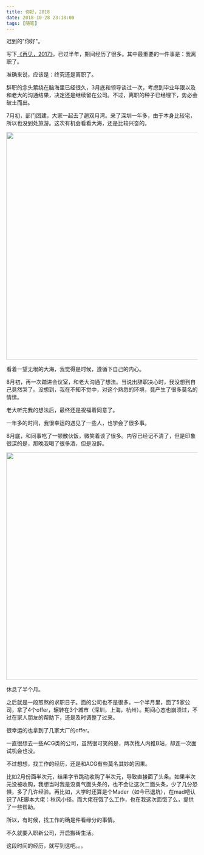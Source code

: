 ```yaml
---
title: 你好，2018
date: 2018-10-28 23:18:00
tags: [随笔]
---
```

迟到的"你好"。

写下[《再见，2017》](http://anata.me/2018/02/23/%E5%86%8D%E8%A7%81%EF%BC%8C2017/)，已过半年，期间经历了很多。其中最重要的一件事是：我离职了。

准确来说，应该是：终究还是离职了。

辞职的念头萦绕在脑海里已经很久，3月底和领导谈过一次，考虑到毕业年限以及和老大的沟通结果，决定还是继续留在公司。不过，离职的种子已经埋下，势必会破土而出。

7月初，部门团建，大家一起去了趟双月湾。来了深圳一年多，由于本身比较宅，所以也没到处旅游。这次有机会看看大海，还是比较兴奋的。

<!-- more -->

<img src="http://pic.deepred5.com/%E5%BE%AE%E4%BF%A1%E5%9B%BE%E7%89%87_20181029000144.jpg" width="600" />

看着一望无垠的大海，我觉得是时候，遵循下自己的内心。

8月初，再一次踏进会议室，和老大沟通了想法。当说出辞职决心时，我没想到自己竟然哭了。没想到，我在不知不觉中，对这个熟悉的环境，竟产生了很多莫名的情愫。

老大听完我的想法后，最终还是祝福着同意了。

一年多的时间，我很幸运的遇见了一些人，也学会了很多事。

8月底，和同事吃了一顿散伙饭，微笑着谈了很多。内容已经记不清了，但是印象很深的是，那晚我喝了很多酒，但是没醉。

<img src="http://pic.deepred5.com/%E5%BE%AE%E4%BF%A1%E5%9B%BE%E7%89%87_20181029003112.jpg" width="600">

休息了半个月。

之后就是一段煎熬的求职日子。面的公司也不是很多。一个半月里，面了5家公司，拿了4个offer，辗转在3个城市（深圳，上海，杭州）。期间心态也崩溃过，不过在家人朋友的帮助下，还是及时调整了过来。

很幸运的也拿到了几家大厂的offer。

一直很想去一些ACG类的公司，虽然很可笑的是，两次找人内推B站，却连一次面试机会也没。

不过想想，找工作的经历，还是和ACG有些莫名其妙的因果。

比如2月份面半次元，结果字节跳动收购了半次元，导致直接面了头条。如果半次元没被收购，我想当时我是没勇气面头条的，也不会让这次二面头条，少了几分恐惧，多了几许经验。再比如，大学时还算是个Mader（如今已退坑），在mad吧认识了AE脚本大佬：秋风小径。而大佬在饿了么工作，也在我这次面饿了么，提供了一些帮助。

所以，有时候，找工作的确是件看缘分的事情。

不久就要入职新公司，开启搬砖生活。

这段时间的经历，就写到这吧。。。









